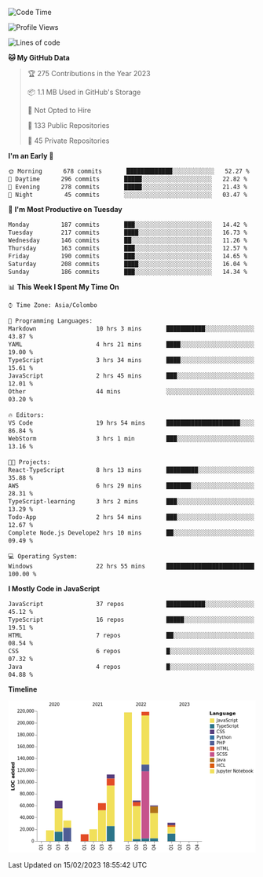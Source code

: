 
<!--START_SECTION:waka-->
![Code Time](http://img.shields.io/badge/Code%20Time-888%20hrs%201%20min-blue)

![Profile Views](http://img.shields.io/badge/Profile%20Views-16-blue)

![Lines of code](https://img.shields.io/badge/From%20Hello%20World%20I%27ve%20Written-929%20Thousand%20lines%20of%20code-blue)

**🐱 My GitHub Data** 

> 🏆 275 Contributions in the Year 2023
 > 
> 📦 1.1 MB Used in GitHub's Storage 
 > 
> 🚫 Not Opted to Hire
 > 
> 📜 133 Public Repositories 
 > 
> 🔑 45 Private Repositories  
 > 
**I'm an Early 🐤** 

```text
🌞 Morning      678 commits       █████████████░░░░░░░░░░░░   52.27 % 
🌆 Daytime      296 commits       █████░░░░░░░░░░░░░░░░░░░░   22.82 % 
🌃 Evening      278 commits       █████░░░░░░░░░░░░░░░░░░░░   21.43 % 
🌙 Night         45 commits       ░░░░░░░░░░░░░░░░░░░░░░░░░   03.47 % 

```
📅 **I'm Most Productive on Tuesday** 

```text
Monday         187 commits       ███░░░░░░░░░░░░░░░░░░░░░░   14.42 % 
Tuesday        217 commits       ████░░░░░░░░░░░░░░░░░░░░░   16.73 % 
Wednesday      146 commits       ██░░░░░░░░░░░░░░░░░░░░░░░   11.26 % 
Thursday       163 commits       ███░░░░░░░░░░░░░░░░░░░░░░   12.57 % 
Friday         190 commits       ███░░░░░░░░░░░░░░░░░░░░░░   14.65 % 
Saturday       208 commits       ████░░░░░░░░░░░░░░░░░░░░░   16.04 % 
Sunday         186 commits       ███░░░░░░░░░░░░░░░░░░░░░░   14.34 % 

```


📊 **This Week I Spent My Time On** 

```text
⌚︎ Time Zone: Asia/Colombo

💬 Programming Languages: 
Markdown                 10 hrs 3 mins       ███████████░░░░░░░░░░░░░░   43.87 % 
YAML                     4 hrs 21 mins       ████░░░░░░░░░░░░░░░░░░░░░   19.00 % 
TypeScript               3 hrs 34 mins       ████░░░░░░░░░░░░░░░░░░░░░   15.61 % 
JavaScript               2 hrs 45 mins       ███░░░░░░░░░░░░░░░░░░░░░░   12.01 % 
Other                    44 mins             ░░░░░░░░░░░░░░░░░░░░░░░░░   03.20 % 

🔥 Editors: 
VS Code                  19 hrs 54 mins      █████████████████████░░░░   86.84 % 
WebStorm                 3 hrs 1 min         ███░░░░░░░░░░░░░░░░░░░░░░   13.16 % 

🐱‍💻 Projects: 
React-TypeScript         8 hrs 13 mins       █████████░░░░░░░░░░░░░░░░   35.88 % 
AWS                      6 hrs 29 mins       ███████░░░░░░░░░░░░░░░░░░   28.31 % 
TypeScript-learning      3 hrs 2 mins        ███░░░░░░░░░░░░░░░░░░░░░░   13.29 % 
Todo-App                 2 hrs 54 mins       ███░░░░░░░░░░░░░░░░░░░░░░   12.67 % 
Complete Node.js Develope2 hrs 10 mins       ██░░░░░░░░░░░░░░░░░░░░░░░   09.49 % 

💻 Operating System: 
Windows                  22 hrs 55 mins      █████████████████████████   100.00 % 

```

**I Mostly Code in JavaScript** 

```text
JavaScript               37 repos            ███████████░░░░░░░░░░░░░░   45.12 % 
TypeScript               16 repos            █████░░░░░░░░░░░░░░░░░░░░   19.51 % 
HTML                     7 repos             ██░░░░░░░░░░░░░░░░░░░░░░░   08.54 % 
CSS                      6 repos             █░░░░░░░░░░░░░░░░░░░░░░░░   07.32 % 
Java                     4 repos             █░░░░░░░░░░░░░░░░░░░░░░░░   04.88 % 

```


**Timeline**

![Chart not found](https://raw.githubusercontent.com/ccweerasinghe1994/ccweerasinghe1994/master/charts/bar_graph.png) 


 Last Updated on 15/02/2023 18:55:42 UTC
<!--END_SECTION:waka-->
